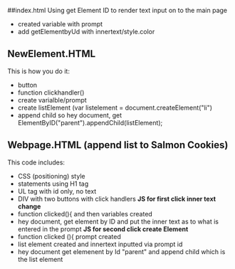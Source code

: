 ##index.html
Using get Element ID to render text input on to the main page
- created variable with prompt
- add getElementbyUd with innertext/style.color 


## NewElement.HTML 
This is how you do it:
- button
- function clickhandler()
- create varialble/prompt
- create listElement (var listelement = document.createElement("li")
- append child so hey document, get ElementByID("parent").appendChild(listElement); 

## Webpage.HTML (append list to Salmon Cookies)
This code includes:
- CSS (positioning) style
- statements using H1 tag
- UL tag with id only, no text
- DIV with two buttons with click handlers 
**JS for first click inner text change**
- function clicked(){ and then variables created 
- hey document, get element by ID and put the inner text as to what is entered in the prompt
**JS for second click create Element**
- function clicked (){ prompt created 
- list element created and innertext inputted via prompt id
- hey document get elemenent by Id "parent" and append child which is the list element


